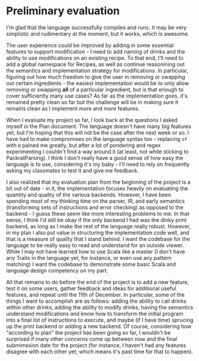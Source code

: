 # Preliminary evaluation

I'm glad that the language successfully compiles and runs. It may be very simplistic and rudimentary at the moment, but it works, which is awesome. 

The user experience could be improved by adding in some essential features to support modification - I need to add naming of drinks and the ability to use modifications on an existing recipe. To that end, I'll need to add a global namespace for Recipes, as well as continue reasonining out the semantics and implementation strategy for modifications. In particular, figuring out how much freedom to give the user in removing or swapping out certain ingredients - the easiest implementation would be to only allow removing or swapping **all** of a particular ingredient, but is that enough to cover sufficiently many use cases? As far as the implementation goes, it's remained pretty clean so far but the challenge will be in making sure it remains clean as I implement more and more features. 

When I evaluate my project so far, I look back at the questions I asked myself in the Plan document. The language doesn't have many big features yet, but I'm hoping that this will not be the case after the next week or so. I have had to make compromises on the language syntax too - replacing `of` with `@` pained me greatly, but after a lot of pondering and regex experimenting I couldn't find a way around it (at least, not while sticking to PackratParsing). I think I don't really have a good sense of how easy the language is to use, considering it's my baby - I'll need to rely on frequently asking my classmates to test it and give me feedback. 

I also realized that my evaluation plan from the beginning of the project is a bit out of date - in it, the implementation focuses heavily on evaluating the quantity and quality of the various backends. However, I have been spending most of my thinking time on the parser, IR, and early semantics (transforming sets of instructions and error checking) as opposed to the backend - I guess these seem like more interesting problems to me. In that sense, I think I'd still be okay if the only backend I had was the dinky print backend, as long as I make the rest of the language really robust. However, in my plan I also put value in structuring the implementation code well, and that is a measure of quality that I stand behind. I want the codebase for the language to be really easy to read and understand for an outside viewer. While I may not have learned how to use Scala like a master (I don't have any Traits in the language yet, for instance, or even use any pattern matching) I want the codebase to demonstrate some basic Scala and language design competency on my part.

All that remains to do before the end of the project is to add a new feature, test it on some users, gather feedback and ideas for additional useful features, and repeat until the 11th of December. In particular, some of the things I want to accomplish are as follows: adding the ability to call drinks within other drinks, adding the ability to modify drinks, having the semantics understand modifications and know how to transform the initial program into a final list of instructions to execute, and maybe (if I have time) sprucing up the print backend or adding a new backend. Of course, considering how "according to plan" the project has been going so far, I wouldn't be surprised if many other concerns come up between now and the final submimssion date for the project (for instance, I haven't had any features disagree with each other yet, which means it's past time for that to happen). 
